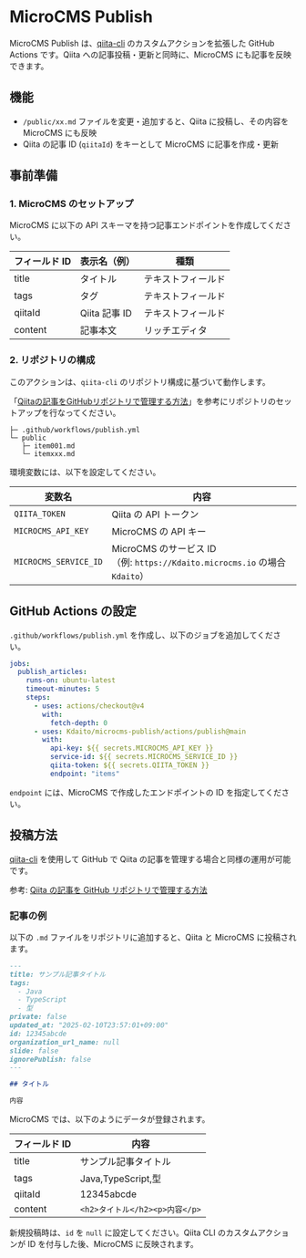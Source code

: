 # MicroCMS Publish

MicroCMS Publish は、[qiita-cli](https://github.com/increments/qiita-cli) のカスタムアクションを拡張した GitHub Actions です。Qiita への記事投稿・更新と同時に、MicroCMS にも記事を反映できます。

## 機能

- `/public/xx.md` ファイルを変更・追加すると、Qiita に投稿し、その内容を MicroCMS にも反映
- Qiita の記事 ID (`qiitaId`) をキーとして MicroCMS に記事を作成・更新

## 事前準備

### 1. MicroCMS のセットアップ

MicroCMS に以下の API スキーマを持つ記事エンドポイントを作成してください。

| フィールド ID | 表示名（例）  | 種類               |
| ------------- | ------------- | ------------------ |
| title         | タイトル      | テキストフィールド |
| tags          | タグ          | テキストフィールド |
| qiitaId       | Qiita 記事 ID | テキストフィールド |
| content       | 記事本文      | リッチエディタ     |

### 2. リポジトリの構成

このアクションは、`qiita-cli` のリポジトリ構成に基づいて動作します。

「[Qiitaの記事をGitHubリポジトリで管理する方法](https://qiita.com/Qiita/items/32c79014509987541130)」を参考にリポジトリのセットアップを行なってください。

```
├─ .github/workflows/publish.yml
└─ public
   ├─ item001.md
   └─ itemxxx.md
```

環境変数には、以下を設定してください。

| 変数名                | 内容                                                                       |
| --------------------- | -------------------------------------------------------------------------- |
| `QIITA_TOKEN`         | Qiita の API トークン                                                      |
| `MICROCMS_API_KEY`    | MicroCMS の API キー                                                       |
| `MICROCMS_SERVICE_ID` | MicroCMS のサービス ID <br/>（例: `https://Kdaito.microcms.io` の場合 `Kdaito`） |

## GitHub Actions の設定

`.github/workflows/publish.yml` を作成し、以下のジョブを追加してください。

```yaml
jobs:
  publish_articles:
    runs-on: ubuntu-latest
    timeout-minutes: 5
    steps:
      - uses: actions/checkout@v4
        with:
          fetch-depth: 0
      - uses: Kdaito/microcms-publish/actions/publish@main
        with:
          api-key: ${{ secrets.MICROCMS_API_KEY }}
          service-id: ${{ secrets.MICROCMS_SERVICE_ID }}
          qiita-token: ${{ secrets.QIITA_TOKEN }}
          endpoint: "items"
```

`endpoint` には、MicroCMS で作成したエンドポイントの ID を指定してください。

## 投稿方法

[qiita-cli](https://github.com/increments/qiita-cli) を使用して GitHub で Qiita の記事を管理する場合と同様の運用が可能です。

参考: [Qiita の記事を GitHub リポジトリで管理する方法](https://qiita.com/Qiita/items/32c79014509987541130)

### 記事の例

以下の `.md` ファイルをリポジトリに追加すると、Qiita と MicroCMS に投稿されます。

```md
---
title: サンプル記事タイトル
tags:
  - Java
  - TypeScript
  - 型
private: false
updated_at: "2025-02-10T23:57:01+09:00"
id: 12345abcde
organization_url_name: null
slide: false
ignorePublish: false
---

## タイトル

内容
```

MicroCMS では、以下のようにデータが登録されます。

| フィールド ID | 内容                           |
| ------------- | ------------------------------ |
| title         | サンプル記事タイトル           |
| tags          | Java,TypeScript,型             |
| qiitaId       | 12345abcde                     |
| content       | `<h2>タイトル</h2><p>内容</p>` |

新規投稿時は、`id` を `null` に設定してください。Qiita CLI のカスタムアクションが ID を付与した後、MicroCMS に反映されます。
